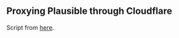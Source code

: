 ## Proxying Plausible through Cloudflare

Script from [here](https://plausible.io/docs/proxy/guides/cloudflare).
